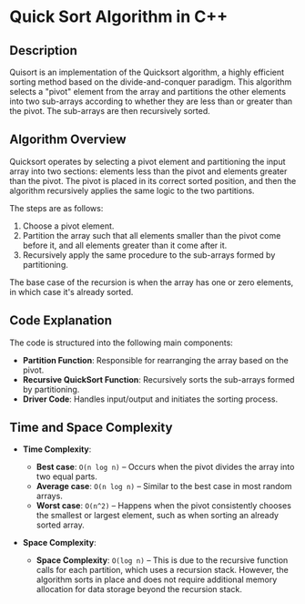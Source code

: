 # Quick Sort Algorithm in C++
## Description
Quisort is an implementation of the Quicksort algorithm, a highly efficient sorting method based on the divide-and-conquer paradigm. This algorithm selects a "pivot" element from the array and partitions the other elements into two sub-arrays according to whether they are less than or greater than the pivot. The sub-arrays are then recursively sorted. 

## Algorithm Overview
Quicksort operates by selecting a pivot element and partitioning the input array into two sections: elements less than the pivot and elements greater than the pivot. The pivot is placed in its correct sorted position, and then the algorithm recursively applies the same logic to the two partitions.

The steps are as follows:
1. Choose a pivot element.
2. Partition the array such that all elements smaller than the pivot come before it, and all elements greater than it come after it.
3. Recursively apply the same procedure to the sub-arrays formed by partitioning.

The base case of the recursion is when the array has one or zero elements, in which case it's already sorted.

## Code Explanation
The code is structured into the following main components:
- **Partition Function**: Responsible for rearranging the array based on the pivot.
- **Recursive QuickSort Function**: Recursively sorts the sub-arrays formed by partitioning.
- **Driver Code**: Handles input/output and initiates the sorting process.

## Time and Space Complexity

- **Time Complexity**:
  - **Best case**: `O(n log n)` – Occurs when the pivot divides the array into two equal parts.
  - **Average case**: `O(n log n)` – Similar to the best case in most random arrays.
  - **Worst case**: `O(n^2)` – Happens when the pivot consistently chooses the smallest or largest element, such as when sorting an already sorted array.

- **Space Complexity**:
  - **Space Complexity**: `O(log n)` – This is due to the recursive function calls for each partition, which uses a recursion stack. However, the algorithm sorts in place and does not require additional memory allocation for data storage beyond the recursion stack.
